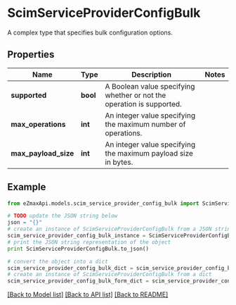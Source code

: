 # ScimServiceProviderConfigBulk

A complex type that specifies bulk configuration options.

## Properties

Name | Type | Description | Notes
------------ | ------------- | ------------- | -------------
**supported** | **bool** | A Boolean value specifying whether or not the operation is supported. | 
**max_operations** | **int** | An integer value specifying the maximum number of operations. | 
**max_payload_size** | **int** | An integer value specifying the maximum payload size in bytes. | 

## Example

```python
from eZmaxApi.models.scim_service_provider_config_bulk import ScimServiceProviderConfigBulk

# TODO update the JSON string below
json = "{}"
# create an instance of ScimServiceProviderConfigBulk from a JSON string
scim_service_provider_config_bulk_instance = ScimServiceProviderConfigBulk.from_json(json)
# print the JSON string representation of the object
print ScimServiceProviderConfigBulk.to_json()

# convert the object into a dict
scim_service_provider_config_bulk_dict = scim_service_provider_config_bulk_instance.to_dict()
# create an instance of ScimServiceProviderConfigBulk from a dict
scim_service_provider_config_bulk_form_dict = scim_service_provider_config_bulk.from_dict(scim_service_provider_config_bulk_dict)
```
[[Back to Model list]](../README.md#documentation-for-models) [[Back to API list]](../README.md#documentation-for-api-endpoints) [[Back to README]](../README.md)



